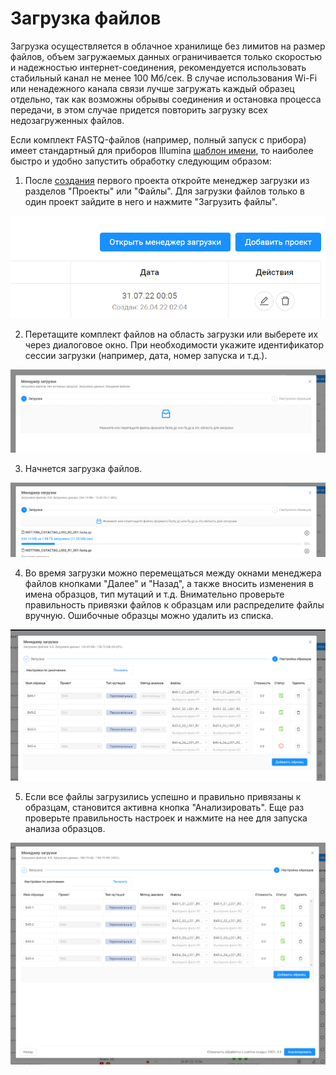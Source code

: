 # Загрузка файлов

Загрузка осуществляется в облачное хранилище без лимитов на размер файлов, объем загружаемых данных ограничивается только скоростью и надежностью интернет-соединения, рекомендуется использовать стабильный канал не менее 100 Мб/сек. В случае использования Wi-Fi или ненадежного канала связи лучше загружать каждый образец отдельно, так как возможны обрывы соединения и остановка процесса передачи, в этом случае придется повторить загрузку всех недозагруженных файлов.

Если комплект FASTQ-файлов (например, полный запуск с прибора) имеет стандартный для приборов Illumina [шаблон имени](https://support.illumina.com/help/BaseSpace_OLH_009008/Content/Source/Informatics/BS/NamingConvention_FASTQ-files-swBS.htm), то наиболее быстро и удобно запустить обработку следующим образом:

1. После [создания](start.md) первого проекта откройте менеджер загрузки из разделов "Проекты" или "Файлы". Для загрузки файлов только в один проект зайдите в него и нажмите "Загрузить файлы".
<div class="img" align="center">
<img src="https://github.com/xplainbio/xplainbio-docs/raw/gh-pages/docs/assets/open_file_manager.png"></img>
</div>

2. Перетащите комплект файлов на область загрузки или выберете их через диалоговое окно. При необходимости укажите идентификатор сессии загрузки (например, дата, номер запуска и т.д.).
<div class="img" align="center">
<img src="https://github.com/xplainbio/xplainbio-docs/raw/gh-pages/docs/assets/file_manager.png"></img>
</div>

3. Начнется загрузка файлов.
<div class="img" align="center">
<img src="https://github.com/xplainbio/xplainbio-docs/raw/gh-pages/docs/assets/file_upload.png"></img>
</div>

4. Во время загрузки можно перемещаться между окнами менеджера файлов кнопками "Далее" и "Назад", а также вносить изменения в имена образцов, тип мутаций и т.д. Внимательно проверьте правильность привязки файлов к образцам или распределите файлы вручную. Ошибочные образцы можно удалить из списка.
<div class="img" align="center">
<img src="https://github.com/xplainbio/xplainbio-docs/raw/gh-pages/docs/assets/file_upload2.png"></img>
</div>

5. Если все файлы загрузились успешно и правильно привязаны к образцам, становится активна кнопка "Анализировать". Еще раз проверьте правильность настроек и нажмите на нее для запуска анализа образцов.
<div class="img" align="center">
<img src="https://github.com/xplainbio/xplainbio-docs/raw/gh-pages/docs/assets/file_done.png"></img>
</div>